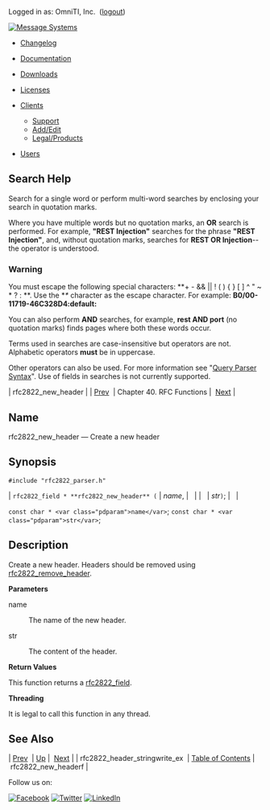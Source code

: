 Logged in as: OmniTI, Inc.  ([logout](https://support.messagesystems.com/logout.php))

[![Message Systems](https://support.messagesystems.com/images/ms-white205.png)](https://support.messagesystems.com/start.php) 

*   [Changelog](https://support.messagesystems.com/start.php?show=changelog)
*   [Documentation](https://support.messagesystems.com/docs/)
*   [Downloads](https://support.messagesystems.com/start.php)

*   [Licenses](https://support.messagesystems.com/license_summary.php)
*   <a href="">Clients</a>
    *   [Support](https://support.messagesystems.com/cs.php)
    *   [Add/Edit](https://support.messagesystems.com/edit_client.php)
    *   [Legal/Products](https://support.messagesystems.com/edit_products.php)
*   [Users](https://support.messagesystems.com/edit_customer.php)

## Search Help

Search for a single word or perform multi-word searches by enclosing your search in quotation marks.

Where you have multiple words but no quotation marks, an **OR** search is performed. For example, **"REST Injection"** searches for the phrase **"REST Injection"**, and, without quotation marks, searches for **REST OR Injection**--the operator is understood.

### Warning

You must escape the following special characters: **+ - && || ! ( ) { } [ ] ^ " ~ * ? : \**. Use the **\** character as the escape character. For example: **B0/00-11719-46C328D4\:default\:**

You can also perform **AND** searches, for example, **rest AND port** (no quotation marks) finds pages where both these words occur.

Terms used in searches are case-insensitive but operators are not. Alphabetic operators **must** be in uppercase.

Other operators can also be used. For more information see "[Query Parser Syntax](https://lucene.apache.org/core/old_versioned_docs/versions/3_0_0/queryparsersyntax.html)". Use of fields in searches is not currently supported.

| rfc2822_new_header |
| [Prev](apis.rfc2822_header_stringwrite_ex.php)  | Chapter 40. RFC Functions |  [Next](apis.rfc2822_new_headerf.php) |

<a name="apis.rfc2822_new_header"></a>
## Name

rfc2822_new_header — Create a new header

## Synopsis

`#include "rfc2822_parser.h"`

| `rfc2822_field * **rfc2822_new_header** (` | <var class="pdparam">name</var>, |   |
|   | <var class="pdparam">str</var>`)`; |   |

`const char * <var class="pdparam">name</var>`;
`const char * <var class="pdparam">str</var>`;<a name="idp31246192"></a>
## Description

Create a new header. Headers should be removed using [rfc2822_remove_header](apis.rfc2822_remove_header.php "rfc2822_remove_header").

**Parameters**

<dl class="variablelist">

<dt>name</dt>

<dd>

The name of the new header.

</dd>

<dt>str</dt>

<dd>

The content of the header.

</dd>

</dl>

**Return Values**

This function returns a [rfc2822_field](structs.rfc2822_field.php "68.67. rfc2822_field").

**Threading**

It is legal to call this function in any thread.

<a name="idp31255776"></a>
## See Also

| [Prev](apis.rfc2822_header_stringwrite_ex.php)  | [Up](rfc.php) |  [Next](apis.rfc2822_new_headerf.php) |
| rfc2822_header_stringwrite_ex  | [Table of Contents](index.php) |  rfc2822_new_headerf |

Follow us on:

[![Facebook](https://support.messagesystems.com/images/icon-facebook.png)](http://www.facebook.com/messagesystems) [![Twitter](https://support.messagesystems.com/images/icon-twitter.png)](http://twitter.com/#!/MessageSystems) [![LinkedIn](https://support.messagesystems.com/images/icon-linkedin.png)](http://www.linkedin.com/company/message-systems)